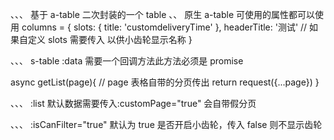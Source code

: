 、、、 基于 a-table 二次封装的一个 table
、、 原生 a-table 可使用的属性都可以使用
columns = {
slots: { title: 'customdeliveryTime' },
headerTitle: '测试' // 如果自定义 slots 需要传入 以供小齿轮显示名称
}

、、、
s-table :data 需要一个回调方法此方法必须是 promise
<s-table :data="getList"> </s-table>

async getList(page){
// page 表格自带的分页传出
return request({...page})
}

、、、
:list 默认数据需要传入:customPage="true" 会自带假分页
<s-table :list="list" :customPage="true"  > </s-table>

、、、
:isCanFilter="true" 默认为 true 是否开启小齿轮，传入 false 则不显示齿轮
